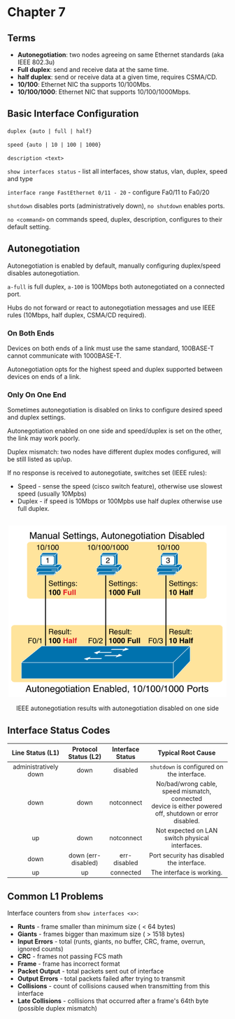 # Chapter 7

## Terms

* **Autonegotiation**: two nodes agreeing on same Ethernet standards (aka IEEE 802.3u)
* **Full duplex**: send and receive data at the same time.
* **half duplex**: send or receive data at a given time, requires CSMA/CD.
* **10/100**: Ethernet NIC tha supports 10/100Mbs.
* **10/100/1000**: Ethernet NIC that supports 10/100/1000Mbps.

## Basic Interface Configuration

`duplex {auto | full | half}`

`speed {auto | 10 | 100 | 1000}`

`description <text>`

`show interfaces status` - list all interfaces, show status, vlan, duplex, speed and type

`interface range FastEthernet 0/11 - 20` - configure Fa0/11 to Fa0/20

`shutdown` disables ports (administratively down), `no shutdown` enables ports.

`no <command>` on commands speed, duplex, description, configures to their default setting.

## Autonegotiation

Autonegotiation is enabled by default, manually configuring duplex/speed disables autonegotiation.

`a-full` is full duplex, `a-100` is 100Mbps both autonegotiated on a connected port.

Hubs do not forward or react to autonegotiation messages and use IEEE rules (10Mbps, half duplex, CSMA/CD required).

### On Both Ends

Devices on both ends of a link must use the same standard, 100BASE-T cannot communicate with 1000BASE-T.

Autonegotiation opts for the highest speed and duplex supported between devices on ends of a link.

### Only On One End

Sometimes autonegotiation is disabled on links to configure desired speed and duplex settings.

Autonegotiation enabled on one side and speed/duplex is set on the other, the link may work poorly.

Duplex mismatch: two nodes have different duplex modes configured, will be still listed as up/up.

If no response is received to autonegotiate, switches set (IEEE rules):
* Speed - sense the speed (cisco switch feature), otherwise use slowest speed (usually 10Mpbs)
* Duplex - if speed is 10Mbps or 100Mpbs use half duplex otherwise use full duplex.

<div style="text-align: center">
    <br>
    <img src="images/autonegotiation-failed.png" width="500px" alt="IEEE autonegotiation results with autonegotiation disabled on one side">
    <p>IEEE autonegotiation results with autonegotiation disabled on one side</p>
</div>

## Interface Status Codes

| Line Status (L1) | Protocol<br>Status (L2) | Interface<br>Status | Typical Root Cause |
| :-: | :-: | :-: | :-: |
| administratively down | down | disabled | `shutdown` is configured on the interface. |
| down | down | notconnect | No/bad/wrong cable, speed mismatch, connected<br> device is either powered off, shutdown or error disabled. |
| up | down | notconnect | Not expected on LAN switch physical interfaces. |
| down | down (err-disabled) | err-disabled | Port security has disabled the interface. |
| up | up | connected | The interface is working. |

## Common L1 Problems

Interface counters from `show interfaces <x>`:
* **Runts** - frame smaller than minimum size ( < 64 bytes)
* **Giants** - frames bigger than maximum size ( > 1518 bytes)
* **Input Errors** - total (runts, giants, no buffer, CRC, frame, overrun, ignored counts)
* **CRC** - frames not passing FCS math
* **Frame** - frame has incorrect format
* **Packet Output** - total packets sent out of interface
* **Output Errors** - total packets failed after trying to transmit
* **Collisions** - count of collisions caused when transmitting from this interface
* **Late Collisions** - collisions that occurred after a frame's 64th byte (possible duplex mismatch)